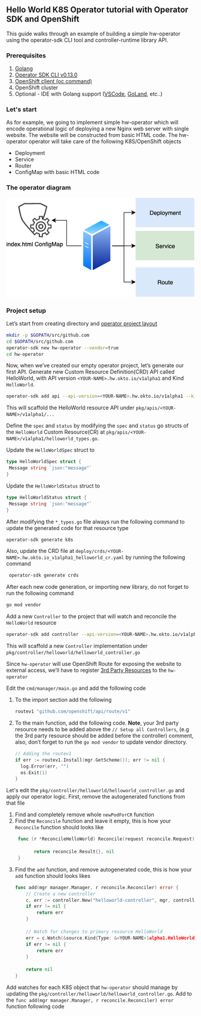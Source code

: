 ## Hello World K8S Operator tutorial with Operator SDK and OpenShift

This guide walks through an example of building a simple hw-operator using the operator-sdk CLI tool and controller-runtime library API.

### Prerequisites 
1. [Golang](https://golang.org/doc/install) 
2. [Operator SDK CLI v0.13.0](https://github.com/operator-framework/operator-sdk/releases/tag/v0.13.0)
3. [OpenShift client (oc command)](https://mirror.openshift.com/pub/openshift-v4/clients/ocp/latest/)
4. OpenShift cluster
5. Optional - IDE with Golang support ([VSCode](https://code.visualstudio.com/download), [GoLand](https://www.jetbrains.com/go), etc..)


### Let's start

As for example, we going to implement simple hw-operator which will encode operational logic of deploying a new Nginx web server with single website. The website will be constructed from basic HTML code.
The hw-operator operator will take care of the following K8S/OpenShift objects
* Deployment
* Service
* Router
* ConfigMap with basic HTML code

### The operator diagram

![diagram](hw-operator-diagram.png)

### Project setup 
Let’s start from creating directory and [operator project layout](https://github.com/operator-framework/operator-sdk/blob/master/doc/project_layout.md)

```bash
mkdir -p $GOPATH/src/github.com
cd $GOPATH/src/github.com
operator-sdk new hw-operator --vendor=true
cd hw-operator
```

Now, when we’ve created our empty operator project, let’s generate our first API. 
Generate new Custom Resource Definition(CRD) API called HelloWorld, 
with API version `<YOUR-NAME>.hw.okto.io/v1alpha1` and Kind `HelloWorld`.

```bash
operator-sdk add api --api-version=<YOUR-NAME>.hw.okto.io/v1alpha1 --kind=HelloWorld
```
This will scaffold the HelloWorld resource API under `pkg/apis/<YOUR-NAME>/v1alpha1/...`

Define the `spec` and `status` by modifying the `spec` and `status` go structs of the `HelloWorld` Custom Resource(CR) at `pkg/apis/<YOUR-NAME>/v1alpha1/helloworld_types.go`.

Update the `HelloWorldSpec` struct to

```go
type HelloWorldSpec struct {
 Message string `json:"message"`
}
```

Update the `HelloWorldStatus` struct to

```go
type HelloWorldStatus struct {
 Message string `json:"message"`
}
```

After modifying the `*_types.go` file always run the following command to update the generated code for that resource type

```bash
operator-sdk generate k8s
```

Also, update the CRD file at `deploy/crds/<YOUR-NAME>.hw.okto.io_v1alpha1_helloworld_cr.yaml` by running the following command
```bash
 operator-sdk generate crds
``` 

After each new code generation, or importing new library, do not forget to run the following command
```bash
go mod vendor
```

Add a new `Controller` to the project that will watch and reconcile the `HelloWorld` resource 
```bash
operator-sdk add controller --api-version=<YOUR-NAME>.hw.okto.io/v1alpha1 --kind=HelloWorld
```
This will scaffold a new `Controller` implementation under `pkg/controller/helloworld/helloworld_controller.go`

Since `hw-operator` will use OpenShift Route for exposing the website to external access, we’ll have to register [3rd Party Resources](https://github.com/operator-framework/operator-sdk/blob/master/doc/user-guide.md#adding-3rd-party-resources-to-your-operator) to the `hw-operator`

Edit the `cmd/manager/main.go` and add the following code

1. To the import section add the following
    ```go
    routev1 "github.com/openshift/api/route/v1"
    ```
2. To the main function, add the following code. **Note**, your 3rd party resource needs to be added above the `// Setup all Controllers`, (e.g the 3rd party resource should be added before the controller) comment, also, don’t forget to run the `go mod vendor` to update vendor directory.

    ```go
    // Adding the routev1
    if err := routev1.Install(mgr.GetScheme()); err != nil {
      log.Error(err, "")
      os.Exit(1)
    }
    ```
    
Let's edit the `pkg/controller/helloworld/helloworld_controller.go` and apply our operator logic.
First, remove the autogenerated functions from that file
1. Find and completely remove whole `newPodForCR` function
2. Find the `Reconcile` function and leave it empty, this is how your `Reconcile` function should looks like
   ```go
    func (r *ReconcileHelloWorld) Reconcile(request reconcile.Request) (reconcile.Result, error) {
	
	      return reconcile.Result{}, nil
    }
   ```
3. Find the `add` function, and remove autogenerated code, this is how your `add` function should looks likes
    ```go
    func add(mgr manager.Manager, r reconcile.Reconciler) error {
    	// Create a new controller
    	c, err := controller.New("helloworld-controller", mgr, controller.Options{Reconciler: r})
    	if err != nil {
    		return err
    	}
    
    	// Watch for changes to primary resource HelloWorld
    	err = c.Watch(&source.Kind{Type: &<YOUR-NAME>1alpha1.HelloWorld{}}, &handler.EnqueueRequestForObject{})
    	if err != nil {
    		return err
    	}
    
    	return nil
    }
    ```
Add watches for each K8S object that `hw-operator` should manage by 
updating the `pkg/controller/helloworld/helloworld_controller.go`. 
Add to the `func add(mgr manager.Manager, r reconcile.Reconciler) error` function following code
```go

```